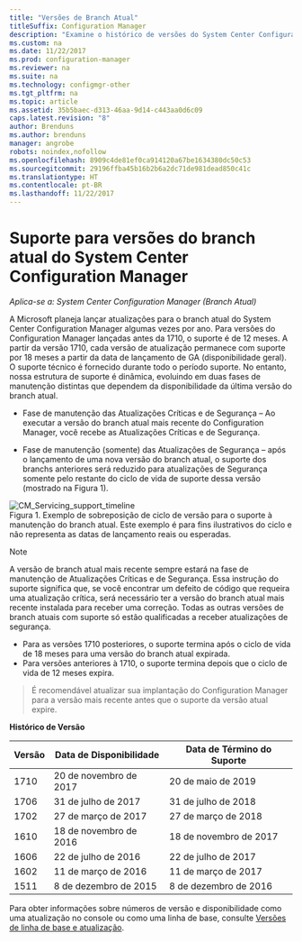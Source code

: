 ```yaml
---
title: "Versões de Branch Atual"
titleSuffix: Configuration Manager
description: "Examine o histórico de versões do System Center Configuration Manager e saiba mais sobre as fases de serviço oferecidas."
ms.custom: na
ms.date: 11/22/2017
ms.prod: configuration-manager
ms.reviewer: na
ms.suite: na
ms.technology: configmgr-other
ms.tgt_pltfrm: na
ms.topic: article
ms.assetid: 35b5baec-d313-46aa-9d14-c443aa0d6c09
caps.latest.revision: "8"
author: Brenduns
ms.author: brenduns
manager: angrobe
robots: noindex,nofollow
ms.openlocfilehash: 8909c4de81ef0ca914120a67be1634380dc50c53
ms.sourcegitcommit: 29196ffba45b16b2b6a2dc71de981dead850c41c
ms.translationtype: HT
ms.contentlocale: pt-BR
ms.lasthandoff: 11/22/2017
---
```

# <a name="support-for-system-center-configuration-manager-current-branch-versions"></a>Suporte para versões do branch atual do System Center Configuration Manager

*Aplica-se a: System Center Configuration Manager (Branch Atual)*

A Microsoft planeja lançar atualizações para o branch atual do System Center Configuration Manager algumas vezes por ano. Para versões do Configuration Manager lançadas antes da 1710, o suporte é de 12 meses. A partir da versão 1710, cada versão de atualização permanece com suporte por 18 meses a partir da data de lançamento de GA (disponibilidade geral). O suporte técnico é fornecido durante todo o período suporte. No entanto, nossa estrutura de suporte é dinâmica, evoluindo em duas fases de manutenção distintas que dependem da disponibilidade da última versão do branch atual.  

-   Fase de manutenção das Atualizações Críticas e de Segurança – Ao executar a versão do branch atual mais recente do Configuration Manager, você recebe as Atualizações Críticas e de Segurança.  

-   Fase de manutenção (somente) das Atualizações de Segurança – após o lançamento de uma nova versão do branch atual, o suporte dos branchs anteriores será reduzido para atualizações de Segurança somente pelo restante do ciclo de vida de suporte dessa versão (mostrado na Figura 1).  

 ![CM&#95;Servicing&#95;support&#95;timeline](media/CM_Servicing_support_timeline1.png "CM_Servicing_support_timeline")  
Figura 1. Exemplo de sobreposição de ciclo de versão para o suporte à manutenção do branch atual. Este exemplo é para fins ilustrativos do ciclo e não representa as datas de lançamento reais ou esperadas.

> [!NOTE]  
>  A versão de branch atual mais recente sempre estará na fase de manutenção de Atualizações Críticas e de Segurança. Essa instrução do suporte significa que, se você encontrar um defeito de código que requeira uma atualização crítica, será necessário ter a versão do branch atual mais recente instalada para receber uma correção. Todas as outras versões de branch atuais com suporte só estão qualificadas a receber atualizações de segurança.
> - Para as versões 1710 posteriores, o suporte termina após o ciclo de vida de 18 meses para uma versão do branch atual expirada.
> - Para versões anteriores à 1710, o suporte termina depois que o ciclo de vida de 12 meses expira.

> É recomendável atualizar sua implantação do Configuration Manager para a versão mais recente antes que o suporte da versão atual expire.

 **Histórico de Versão**  

|Versão |Data de Disponibilidade |Data de Término do Suporte|  
|-------------|-----------------------|----------------------|  
|1710|20 de novembro de 2017|20 de maio de 2019 |
|1706|31 de julho de 2017|31 de julho de 2018|
|1702|27 de março de 2017|27 de março de 2018|
|1610|18 de novembro de 2016|18 de novembro de 2017|
|1606|22 de julho de 2016| 22 de julho de 2017|
|1602|11 de março de 2016|11 de março de 2017|
|1511|8 de dezembro de 2015|8 de dezembro de 2016|  




Para obter informações sobre números de versão e disponibilidade como uma atualização no console ou como uma linha de base, consulte [Versões de linha de base e atualização](/sccm/core/servers/manage/updates#a-namebkmkbaselinesa-baseline-and-update-versions).
